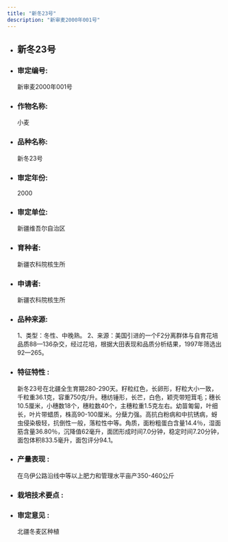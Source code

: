 ```yaml
---
title: "新冬23号"
description: "新审麦2000年001号"
---
```

* ## 新冬23号
* ###  审定编号:  
   新审麦2000年001号

*  ### 作物名称:  
   小麦

*   ###  品种名称: 
    新冬23号

*   ### 审定年份: 
    2000

*   ### 审定单位:  
    新疆维吾尔自治区

*   ### 育种者:  
    新疆农科院核生所

*   ### 申请者:  
    新疆农科院核生所

*   ### 品种来源:  
    1、类型：冬性、中晚熟。
2、来源：美国引进的一个F2分离群体与自育花培品质88—136杂交，经过花培，根据大田表现和品质分析结果，1997年筛选出92—265。

*   ### 特征特性 : 
    新冬23号在北疆全生育期280-290天。籽粒红色，长卵形，籽粒大小一致，千粒重36.1克，容重750克/升。穗纺锤形，长芒，白色，颖壳带短茸毛；穗长10.5厘米，小穗数18个，穗粒数40个，主穗粒重1.5克左右。幼苗匍匐，叶细长，叶片带蜡质，株高90-100厘米。分蘖力强。高抗白粉病和中抗锈病，蚜虫侵染极轻，抗倒性一般，落粒性中等。角质，面粉粗蛋白含量14.4％，湿面筋含量36.80％，沉降值62毫升，面团形成时间7.0分钟，稳定时间7.20分钟，面包体积833.5毫升，面包评分94.1。

*   ### 产量表现 : 
    在乌伊公路沿线中等以上肥力和管理水平亩产350-460公斤

*   ### 栽培技术要点 : 
    

*   ### 审定意见 : 
    北疆冬麦区种植
